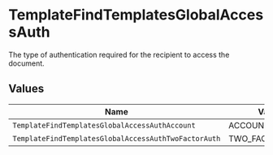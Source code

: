 # TemplateFindTemplatesGlobalAccessAuth

The type of authentication required for the recipient to access the document.


## Values

| Name                                                 | Value                                                |
| ---------------------------------------------------- | ---------------------------------------------------- |
| `TemplateFindTemplatesGlobalAccessAuthAccount`       | ACCOUNT                                              |
| `TemplateFindTemplatesGlobalAccessAuthTwoFactorAuth` | TWO_FACTOR_AUTH                                      |